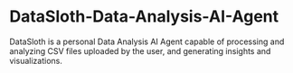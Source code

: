 # DataSloth-Data-Analysis-AI-Agent
DataSloth is a personal Data Analysis AI Agent capable of processing and analyzing CSV files uploaded by the user, and generating insights and visualizations.
